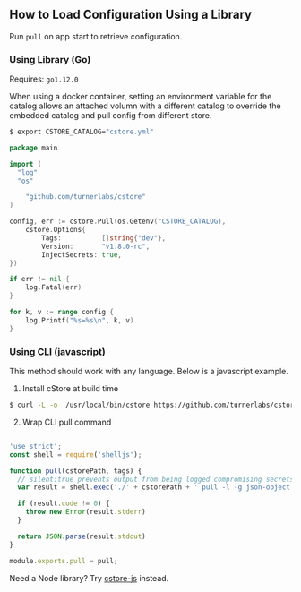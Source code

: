 ## How to Load Configuration Using a Library ##

Run `pull` on app start to retrieve configuration. 

### Using Library (Go) ### 

Requires: `go1.12.0`

When using a docker container, setting an environment variable for the catalog allows an attached volumn with a different catalog to override the embedded catalog and pull config from different store.

```bash
$ export CSTORE_CATALOG="cstore.yml"
```

```go
package main

import (
  "log"
  "os"

	"github.com/turnerlabs/cstore"
)

config, err := cstore.Pull(os.Getenv("CSTORE_CATALOG), 
    cstore.Options{
        Tags:          []string{"dev"},
        Version:       "v1.8.0-rc",
        InjectSecrets: true,
})

if err != nil {
    log.Fatal(err)
}

for k, v := range config {
    log.Printf("%s=%s\n", k, v)
}
```

### Using CLI (javascript) ###

This method should work with any language. Below is a javascript example.

1. Install cStore at build time
```bash
$ curl -L -o  /usr/local/bin/cstore https://github.com/turnerlabs/cstore/releases/download/v3.6.0-alpha/cstore_linux_386 && chmod +x /usr/local/bin/cstore
```

2. Wrap CLI pull command
```javascript

'use strict';
const shell = require('shelljs');

function pull(cstorePath, tags) {
  // silent:true prevents output from being logged compromising secrets
  var result = shell.exec('./' + cstorePath + ' pull -l -g json-object -t "' + tags + '"', {silent:true})

  if (result.code != 0) {
    throw new Error(result.stderr)
  }

  return JSON.parse(result.stdout)
}

module.exports.pull = pull;
```

Need a Node library? Try [cstore-js](https://github.com/shivpatel/cstore-js) instead. 

